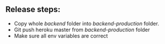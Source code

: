 ## Release steps:

- Copy whole _backend_ folder into _backend-production_ folder.
- Git push heroku master from _backend-production_ folder
- Make sure all env variables are correct